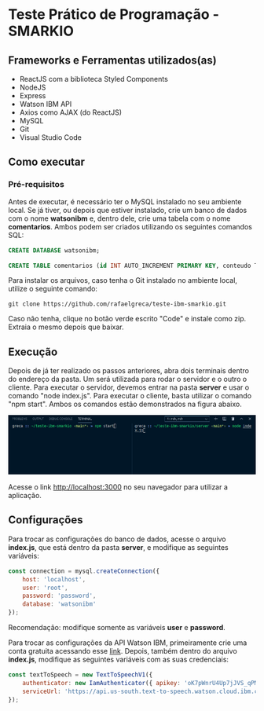 # Teste Prático de Programação - SMARKIO

## Frameworks e Ferramentas utilizados(as)

* ReactJS com a biblioteca Styled Components
* NodeJS
* Express
* Watson IBM API
* Axios como AJAX (do ReactJS)
* MySQL
* Git
* Visual Studio Code

## Como executar

### Pré-requisitos
Antes de executar, é necessário ter o MySQL instalado no seu ambiente local. Se já tiver, ou depois que estiver instalado, crie um banco de dados com o nome **watsonibm** e, dentro dele, crie uma tabela com o nome **comentarios**. Ambos podem ser criados utilizando os seguintes comandos SQL:

```sql
CREATE DATABASE watsonibm;
```

```sql
CREATE TABLE comentarios (id INT AUTO_INCREMENT PRIMARY KEY, conteudo TEXT(300) NOT NULL;
```

Para instalar os arquivos, caso tenha o Git instalado no ambiente local, utilize o seguinte comando:

```git
git clone https://github.com/rafaelgreca/teste-ibm-smarkio.git
```

Caso não tenha, clique no botão verde escrito "Code" e instale como zip. Extraia o mesmo depois que baixar.

## Execução

Depois de já ter realizado os passos anteriores, abra dois terminais dentro do endereço da pasta. Um será utilizada para rodar o servidor e o outro o cliente. Para executar o servidor, devemos entrar na pasta **server** e usar o comando "node index.js". Para executar o cliente, basta utilizar o comando "npm start". Ambos os comandos estão demonstrados na figura abaixo.

![Comandos de execução do cliente e do servidor](images/comandos.png)

Acesse o link [http://localhost:3000](http://localhost:3000) no seu navegador para utilizar a aplicação.

## Configurações

Para trocar as configurações do banco de dados, acesse o arquivo **index.js**, que está dentro da pasta **server**, e modifique as seguintes variáveis:

```javascript
const connection = mysql.createConnection({
    host: 'localhost',
    user: 'root',
    password: 'password',
    database: 'watsonibm'
});
```

Recomendação: modifique somente as variáveis **user** e **password**.

Para trocar as configurações da API Watson IBM, primeiramente crie uma conta gratuita acessando esse [link](https://www.ibm.com/cloud/watson-text-to-speech). Depois, também dentro do arquivo **index.js**, modifique as seguintes variáveis com as suas credenciais:

```javascript
const textToSpeech = new TextToSpeechV1({
    authenticator: new IamAuthenticator({ apikey: 'oK7pWnrU4Up7jJVS_qPMd7Yt6baYVtbTTeu57U1WmUac' }),
    serviceUrl: 'https://api.us-south.text-to-speech.watson.cloud.ibm.com/instances/e1e8b38e-27b3-42b8-b42a-70eb0c12daf5'
});
```